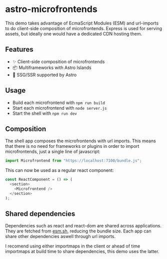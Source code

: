 # astro-microfrontends

This demo takes advantage of EcmaScript Modules (ESM) and url-imports to do client-side composition of microfrontends. Express is used for serving assets, but ideally one would have a dedicated CDN hosting them.

## Features

- ✨ Client-side composition of microfrontends
- 📦 Multiframeworks with Astro Islands
- 🚀 SSG/SSR supported by Astro

## Usage

- Build each microfrontend with `npm run build`
- Start each microfrontend with `node server.js`
- Start the shell with `npm run dev`

## Composition

The shell app composes the microfrontends with url imports. This means that there is no need for frameworks or plugins in order to import microfrontends, just a single line of javascript:

```javascript
import Microfrontend from "https://localhost:7100/bundle.js";
```

This can now be used as a regular react component:

```javascript
const ReactComponent = () => (
  <section>
    <Microfrontend />
  </section>
);
```

## Shared dependencies

Dependencies such as react and react-dom are shared across applications. They are fetched from [esm.sh](https://esm.sh/), reducing the bundle size. Each app can share other dependencies aswell through url imports.

I recomend using either importmaps in the client or ahead of time importmaps at build time to share dependencies, this demo uses the latter.
